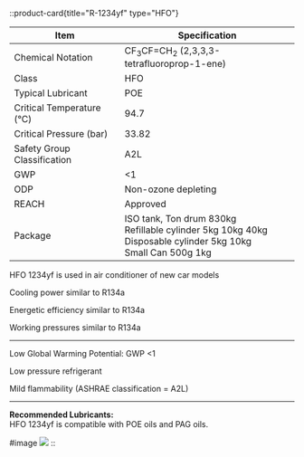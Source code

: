 ::product-card{title="R-1234yf" type="HFO"}

| Item                        | Specification                                                                                                       |
|-----------------------------|---------------------------------------------------------------------------------------------------------------------|
| Chemical Notation           | CF<sub>3</sub>CF=CH<sub>2</sub> (2,3,3,3-tetrafluoroprop-1-ene)                                                     |
| Class                       | HFO                                                                                                                 |
| Typical Lubricant           | POE                                                                                                                 |
| Critical Temperature (°C)   | 94.7                                                                                                                |
| Critical Pressure (bar)     | 33.82                                                                                                               |
| Safety Group Classification | A2L                                                                                                                 |
| GWP                         | <1                                                                                                                  |
| ODP                         | Non-ozone depleting                                                                                                 |
| REACH                       | Approved                                                                                                            |
| Package                     | ISO tank, Ton drum 830kg<br>Refillable cylinder 5kg 10kg 40kg<br>Disposable cylinder 5kg 10kg<br>Small Can 500g 1kg |

HFO 1234yf is used in air conditioner of new car models  

Cooling power similar to R134a

Energetic efficiency similar to R134a  

Working pressures similar to R134a

---

Low Global Warming Potential: GWP <1  

Low pressure refrigerant  

Mild flammability (ASHRAE classification = A2L)

---

**Recommended Lubricants:**  
HFO 1234yf is compatible with POE oils and PAG oils.

#image
![](/product/r1234yf.png)
::
